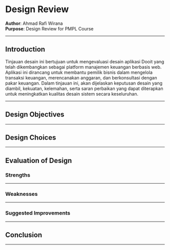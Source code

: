 # Design Review

**Author**: Ahmad Rafi Wirana  
**Purpose**: Design Review for PMPL Course 

---

## Introduction

Tinjauan desain ini bertujuan untuk mengevaluasi desain aplikasi Dooit yang telah dikembangkan sebagai platform manajemen keuangan berbasis web. Aplikasi ini dirancang untuk membantu pemilik bisnis dalam mengelola transaksi keuangan, merencanakan anggaran, dan berkonsultasi dengan pakar keuangan. Dalam tinjauan ini, akan dijelaskan keputusan desain yang diambil, kekuatan, kelemahan, serta saran perbaikan yang dapat diterapkan untuk meningkatkan kualitas desain sistem secara keseluruhan.

---

## Design Objectives

---

## Design Choices 

---

## Evaluation of Design

### Strengths

---

### Weaknesses

---

### Suggested Improvements

---

## Conclusion

---

